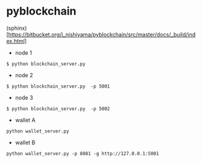 # pyblockchain

(sphinx)[https://bitbucket.org/i_nishiyama/pyblockchain/src/master/docs/_build/index.html]


* node 1
```
$ python blockchain_server.py
```

* node 2
```
$ python blockchain_server.py  -p 5001
```

* node 3
```
$ python blockchain_server.py  -p 5002
```

* wallet A
```
python wallet_server.py
```

* wallet B
```
python wallet_server.py -p 8081 -g http://127.0.0.1:5001
```